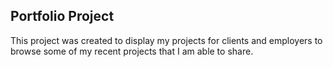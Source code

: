 ## Portfolio Project

This project was created to display my projects for clients and employers to browse some of my recent projects that I am able to share.